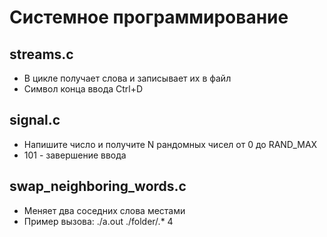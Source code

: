 # Системное программирование

## streams.c

- В цикле получает слова и записывает их в файл
- Символ конца ввода Ctrl+D

## signal.c

- Напишите число и получите N рандомных чисел от 0 до RAND_MAX
- 101 - завершение ввода

## swap_neighboring_words.c

- Меняет два соседних слова местами
- Пример вызова: ./a.out ./folder/.* 4